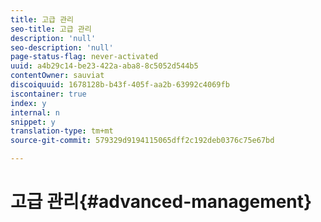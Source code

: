 ```yaml
---
title: 고급 관리
seo-title: 고급 관리
description: 'null'
seo-description: 'null'
page-status-flag: never-activated
uuid: a4b29c14-be23-422a-aba8-8c5052d544b5
contentOwner: sauviat
discoiquuid: 1678128b-b43f-405f-aa2b-63992c4069fb
iscontainer: true
index: y
internal: n
snippet: y
translation-type: tm+mt
source-git-commit: 579329d9194115065dff2c192deb0376c75e67bd

---
```



# 고급 관리{#advanced-management}

